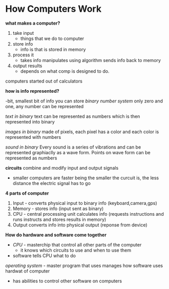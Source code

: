 # How Computers Work #

**what makes a computer?**

1. take input
    - things that we do to computer
1. store info
    - info is that is stored in memory
1. process it
    - takes info manipulates using algorithm sends info back to memory
1. output results
    - depends on what comp is designed to do.

computers started out of calculators

**how is info represented?**

-bit, smallest bit of info you can store
*binary number system* only zero and one, any number can be represented

*text in binary* 
text can be represented as numbers which is then represented into binary

*images in binary*
made of pixels, each pixel has a color and each color is represented with numbers

*sound in binary*
Every sound is a series of vibrations and can be represented graphiaclly as a wave form. Points on wave form can be represented as numbers

**circuits** combine and modify input and output signals
- smaller computers are faster being the smaller the curcuit is, the less distance the electric signal has to go

**4 parts of computer**
1. Input - converts physical input to binary info (keyboard,camera,gps)
1. Memory - stores info (input sent as binary)
1. CPU - central processing unit calculates info (requests instructions and runs instructs and stores results in memory)
1. Output converts info into physical output (reponse from device)

**How do hardware and software come together**

- *CPU* - masterchip that control all other parts of the computer
    - it knows which circuits to use and when to use them
- software tells CPU what to do

*operating system* - master program that uses manages how software uses hardwat of computer 
- has abilities to control other software on computers

